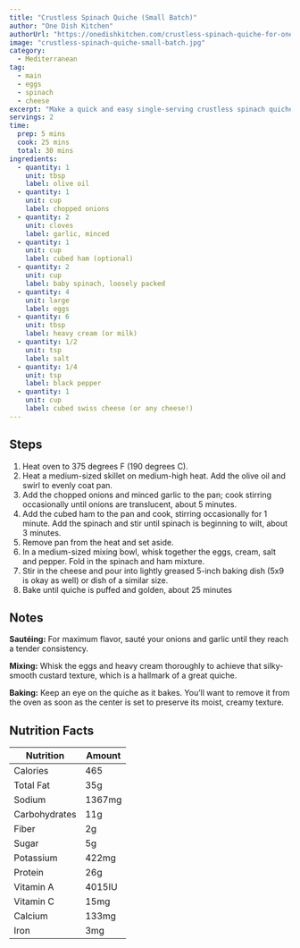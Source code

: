 ```yaml
---
title: "Crustless Spinach Quiche (Small Batch)"
author: "One Dish Kitchen"
authorUrl: "https://onedishkitchen.com/crustless-spinach-quiche-for-one/#wprm-recipe-container-25342"
image: "crustless-spinach-quiche-small-batch.jpg"
category:
  - Mediterranean
tag:
  - main
  - eggs
  - spinach
  - cheese
excerpt: "Make a quick and easy single-serving crustless spinach quiche in 30 minutes! This healthy recipe is perfect for breakfast, lunch, or a snack."
servings: 2
time:
  prep: 5 mins
  cook: 25 mins
  total: 30 mins
ingredients:
  - quantity: 1
    unit: tbsp
    label: olive oil
  - quantity: 1
    unit: cup
    label: chopped onions
  - quantity: 2
    unit: cloves
    label: garlic, minced
  - quantity: 1
    unit: cup
    label: cubed ham (optional)
  - quantity: 2
    unit: cup
    label: baby spinach, loosely packed
  - quantity: 4
    unit: large
    label: eggs
  - quantity: 6
    unit: tbsp
    label: heavy cream (or milk)
  - quantity: 1/2
    unit: tsp
    label: salt
  - quantity: 1/4
    unit: tsp
    label: black pepper
  - quantity: 1
    unit: cup
    label: cubed swiss cheese (or any cheese!)
---
```


## Steps

1. Heat oven to 375 degrees F (190 degrees C).
2. Heat a medium-sized skillet on medium-high heat. Add the olive oil and swirl to evenly coat pan.
3. Add the chopped onions and minced garlic to the pan; cook stirring occasionally until onions are translucent, about 5 minutes.
4. Add the cubed ham to the pan and cook, stirring occasionally for 1 minute. Add the spinach and stir until spinach is beginning to wilt, about 3 minutes.
5. Remove pan from the heat and set aside.
6. In a medium-sized mixing bowl, whisk together the eggs, cream, salt and pepper. Fold in the spinach and ham mixture.
7. Stir in the cheese and pour into lightly greased 5-inch baking dish (5x9 is okay as well) or dish of a similar size.
8. Bake until quiche is puffed and golden, about 25 minutes

## Notes

**Sautéing:** For maximum flavor, sauté your onions and garlic until they reach a tender consistency.

**Mixing:** Whisk the eggs and heavy cream thoroughly to achieve that silky-smooth custard texture, which is a hallmark of a great quiche.

**Baking:** Keep an eye on the quiche as it bakes. You’ll want to remove it from the oven as soon as the center is set to preserve its moist, creamy texture.

## Nutrition Facts

| Nutrition     | Amount |
| ------------- | ------ |
| Calories      | 465    |
| Total Fat     | 35g    |
| Sodium        | 1367mg |
| Carbohydrates | 11g    |
| Fiber         | 2g     |
| Sugar         | 5g     |
| Potassium     | 422mg  |
| Protein       | 26g    |
| Vitamin A     | 4015IU |
| Vitamin C     | 15mg   |
| Calcium       | 133mg  |
| Iron          | 3mg    |
